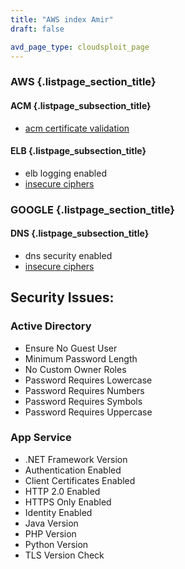 ```yaml
---
title: "AWS index Amir"
draft: false

avd_page_type: cloudsploit_page
---
```



### AWS {.listpage_section_title}
#### ACM {.listpage_subsection_title}
- [acm certificate validation](/cspm/aws/acm/acm-certificate-validation)
#### ELB {.listpage_subsection_title}
- elb logging enabled
- [insecure ciphers](/cspm/aws/elb/insecure-ciphers)
### GOOGLE {.listpage_section_title}
#### DNS {.listpage_subsection_title}
- dns security enabled
- [insecure ciphers](/cspm/aws/elb/insecure-ciphers)


## Security Issues: 
### Active Directory 
- Ensure No Guest User
- Minimum Password Length
- No Custom Owner Roles
- Password Requires Lowercase
- Password Requires Numbers
- Password Requires Symbols
- Password Requires Uppercase
  
### App Service 
- .NET Framework Version
- Authentication Enabled
- Client Certificates Enabled
- HTTP 2.0 Enabled
- HTTPS Only Enabled
- Identity Enabled
- Java Version
- PHP Version
- Python Version
- TLS Version Check
